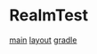 # RealmTest
[main](https://github.com/s20003/RealmTest/tree/master/app/src/main/java/jp/ac/it_college/std/s20003/realmtest)
[layout](https://github.com/s20003/RealmTest/tree/master/app/src/main/res/layout)
[gradle](https://github.com/s20003/RealmTest/blob/master/build.gradle)
